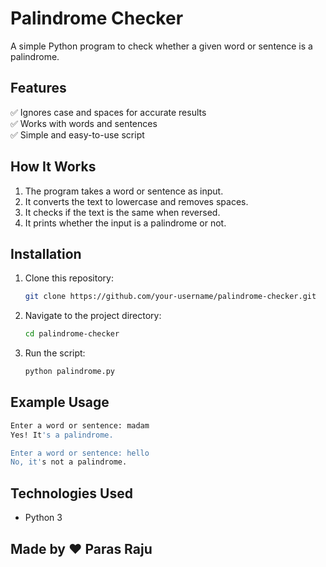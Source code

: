 # Palindrome Checker

A simple Python program to check whether a given word or sentence is a palindrome.

## Features

✅ Ignores case and spaces for accurate results  
✅ Works with words and sentences  
✅ Simple and easy-to-use script  

## How It Works

1. The program takes a word or sentence as input.
2. It converts the text to lowercase and removes spaces.
3. It checks if the text is the same when reversed.
4. It prints whether the input is a palindrome or not.

## Installation

1. Clone this repository:
   ```sh
   git clone https://github.com/your-username/palindrome-checker.git
   ```
2. Navigate to the project directory:
   ```sh
   cd palindrome-checker
   ```
3. Run the script:
   ```sh
   python palindrome.py
   ```

## Example Usage

```sh
Enter a word or sentence: madam
Yes! It's a palindrome.

Enter a word or sentence: hello
No, it's not a palindrome.
```

## Technologies Used

- Python 3

## Made by ❤ Paras Raju

